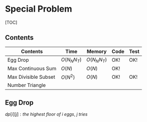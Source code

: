 # Special Problem



[TOC]



## Contents

| Contents             | Time         | Memory       | Code | Test |
| -------------------- | ------------ | ------------ | ---- | ---- |
| Egg Drop             | $O(N_N N_T)$ | $O(N_N N_T)$ | OK!  | OK!  |
| Max Continuous Sum   | $O(N)$       | $O(N)$       | OK!  |      |
| Max Divisible Subset | $O(N^2)$     | $O(N)$       | OK!  | OK!  |
| Number Triangle      |              |              |      |      |



## Egg Drop

$dp[i][j]: the \ highest \ floor \ of \ i \  eggs , \ j \ tries​$